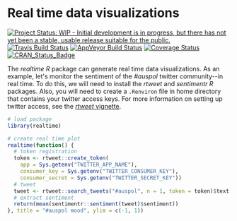 
<!--- README.md is generated from README.Rmd. Please edit that file -->
Real time data visualizations
=============================

[![Project Status: WIP - Initial development is in progress, but there has not yet been a stable, usable release suitable for the public.](http://www.repostatus.org/badges/latest/wip.svg)](http://www.repostatus.org/#wip) [![Travis Build Status](https://img.shields.io/travis/ropensci/realtime/master.svg?label=Mac%20OSX%20%26%20Linux)](https://travis-ci.org/ropensci/realtime) [![AppVeyor Build Status](https://img.shields.io/appveyor/ci/ropensci/realtime/master.svg?label=Windows)](https://ci.appveyor.com/project/ropensci/realtime) [![Coverage Status](https://codecov.io/github/ropensci/realtime/coverage.svg?branch=master)](https://codecov.io/github/ropensci/realtime?branch=master) [![CRAN\_Status\_Badge](http://www.r-pkg.org/badges/version/ropensci)](https://CRAN.R-project.org/package=ropensci)

The *realtime R* package can generate real time data visualizations. As an example, let's monitor the sentiment of the *\#auspol* twitter community--in real time. To do this, we will need to install the *rtweet* and *sentimentr R* packages. Also, you will need to create a `.Renviron` file in home directory that contains your twitter access keys. For more information on setting up twitter access, see the [*rtweet* vignette](http://rtweet.info/articles/auth.html).

``` r
# load package
library(realtime)

# create real time plot
realtime(function() {
  # token registration
  token <- rtweet::create_token(
    app = Sys.getenv("TWITTER_APP_NAME"),
    consumer_key = Sys.getenv("TWITTER_CONSUMER_KEY"),
    consumer_secret = Sys.getenv("TWITTER_SECRET_KEY"))
  # tweet
  tweet <- rtweet::search_tweets("#auspol", n = 1, token = token)$text[1]
  # extract sentiment
  return(mean(sentimentr::sentiment(tweet)$sentiment))
}, title = "#auspol mood", ylim = c(-1, 1))
```

